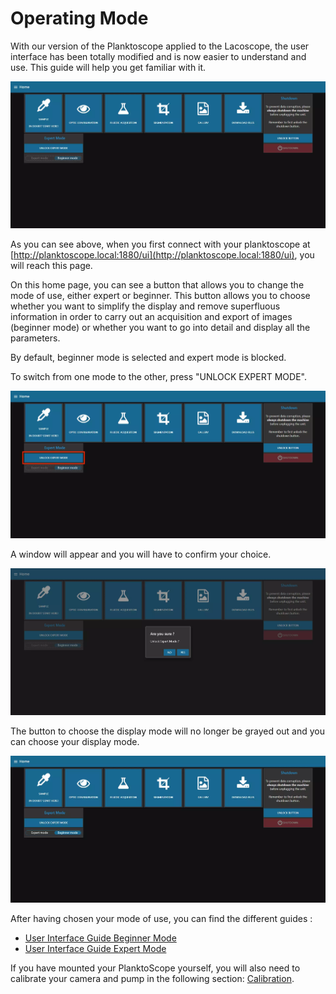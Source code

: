 # Operating Mode

With our version of the Planktoscope applied to the Lacoscope, the user interface has been totally modified and is now easier to understand and use. This guide will help you get familiar with it.

 ![Home](ui_guide/home.webp)

As you can see above, when you first connect with your planktoscope at [http://planktoscope.local:1880/ui](http://planktoscope.local:1880/ui), you will reach this page.

On this home page, you can see a button that allows you to change the mode of use, either expert or beginner. This button allows you to choose whether you want to simplify the display and remove superfluous information in order to carry out an acquisition and export of images (beginner mode) or whether you want to go into detail and display all the parameters. 

By default, beginner mode is selected and expert mode is blocked.
 
To switch from one mode to the other, press "UNLOCK EXPERT MODE".

 ![Home](ui_guide/home_unlock_mode.webp)

A window will appear and you will have to confirm your choice.

![Home](ui_guide/home_unlock.webp)

The button to choose the display mode will no longer be grayed out and you can choose your display mode.

![Home](ui_guide/home_unlocked.webp)

After having chosen your mode of use, you can find the different guides : 

-  [User Interface Guide Beginner Mode](beginner_mode.md)
-  [User Interface Guide Expert Mode](expert_mode.md)

If you have mounted your PlanktoScope yourself, you will also need to calibrate your camera and pump in the following section: [Calibration](calibration.md).
